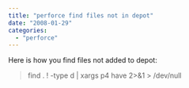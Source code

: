 ```yaml
---
title: "perforce find files not in depot"
date: "2008-01-29"
categories: 
  - "perforce"
---
```


Here is how you find files not added to depot:

> find . ! -type d | xargs p4 have 2>&1 > /dev/null
